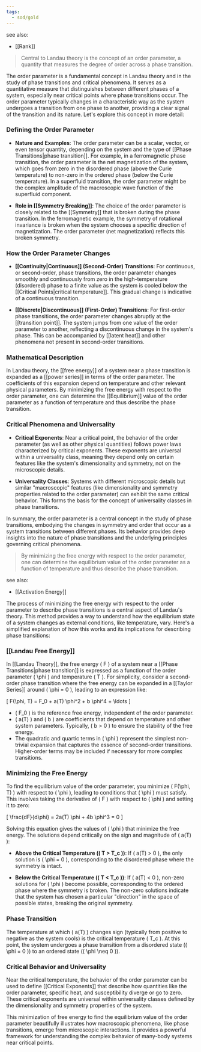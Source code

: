 ```yaml
---
tags:
  - sod/gold
---
```

see also:
- [[Rank]]

> Central to Landau theory is the concept of an order parameter, a quantity that measures the degree of order across a phase transition. 

The order parameter is a fundamental concept in Landau theory and in the study of phase transitions and critical phenomena. It serves as a quantitative measure that distinguishes between different phases of a system, especially near critical points where phase transitions occur. The order parameter typically changes in a characteristic way as the system undergoes a transition from one phase to another, providing a clear signal of the transition and its nature. Let's explore this concept in more detail:

### Defining the Order Parameter

- **Nature and Examples**: The order parameter can be a scalar, vector, or even tensor quantity, depending on the system and the type of [[Phase Transitions|phase transition]]. For example, in a ferromagnetic phase transition, the order parameter is the net magnetization of the system, which goes from zero in the disordered phase (above the Curie temperature) to non-zero in the ordered phase (below the Curie temperature). In a superfluid transition, the order parameter might be the complex amplitude of the macroscopic wave function of the superfluid component.

- **Role in [[Symmetry Breaking]]**: The choice of the order parameter is closely related to the [[Symmetry]] that is broken during the phase transition. In the ferromagnetic example, the symmetry of rotational invariance is broken when the system chooses a specific direction of magnetization. The order parameter (net magnetization) reflects this broken symmetry.

### How the Order Parameter Changes

- **[[Continuity|Continuous]] (Second-Order) Transitions**: For continuous, or second-order, phase transitions, the order parameter changes smoothly and continuously from zero in the high-temperature (disordered) phase to a finite value as the system is cooled below the [[Critical Points|critical temperature]]. This gradual change is indicative of a continuous transition.

- **[[Discrete|Discontinuous]] (First-Order) Transitions**: For first-order phase transitions, the order parameter changes abruptly at the [[transition point]]. The system jumps from one value of the order parameter to another, reflecting a discontinuous change in the system's phase. This can be accompanied by [[latent heat]] and other phenomena not present in second-order transitions.

### Mathematical Description

In Landau theory, the [[free energy]] of a system near a phase transition is expanded as a [[power series]] in terms of the order parameter. The coefficients of this expansion depend on temperature and other relevant physical parameters. By minimizing the free energy with respect to the order parameter, one can determine the [[Equilibrium]] value of the order parameter as a function of temperature and thus describe the phase transition.

### Critical Phenomena and Universality

- **Critical Exponents**: Near a critical point, the behavior of the order parameter (as well as other physical quantities) follows power laws characterized by critical exponents. These exponents are universal within a universality class, meaning they depend only on certain features like the system's dimensionality and symmetry, not on the microscopic details.

- **Universality Classes**: Systems with different microscopic details but similar "macroscopic" features (like dimensionality and symmetry properties related to the order parameter) can exhibit the same critical behavior. This forms the basis for the concept of universality classes in phase transitions.

In summary, the order parameter is a central concept in the study of phase transitions, embodying the changes in symmetry and order that occur as a system transitions between different phases. Its behavior provides deep insights into the nature of phase transitions and the underlying principles governing critical phenomena.


> By minimizing the free energy with respect to the order parameter, one can determine the equilibrium value of the order parameter as a function of temperature and thus describe the phase transition.

see also:
- [[Activation Energy]]

The process of minimizing the free energy with respect to the order parameter to describe phase transitions is a central aspect of Landau's theory. This method provides a way to understand how the equilibrium state of a system changes as external conditions, like temperature, vary. Here's a simplified explanation of how this works and its implications for describing phase transitions:

### [[Landau Free Energy]]

In [[Landau Theory]], the free energy \( F \) of a system near a [[Phase Transitions|phase transition]] is expressed as a function of the order parameter \( \phi \) and temperature \( T \). For simplicity, consider a second-order phase transition where the free energy can be expanded in a [[Taylor Series]] around \( \phi = 0 \), leading to an expression like:

\[ F(\phi, T) = F_0 + a(T) \phi^2 + b \phi^4 + \ldots \]

- \( F_0 \) is the reference free energy, independent of the order parameter.
- \( a(T) \) and \( b \) are coefficients that depend on temperature and other system parameters. Typically, \( b > 0 \) to ensure the stability of the free energy.
- The quadratic and quartic terms in \( \phi \) represent the simplest non-trivial expansion that captures the essence of second-order transitions. Higher-order terms may be included if necessary for more complex transitions.

### Minimizing the Free Energy

To find the equilibrium value of the order parameter, you minimize \( F(\phi, T) \) with respect to \( \phi \), leading to conditions that \( \phi \) must satisfy. This involves taking the derivative of \( F \) with respect to \( \phi \) and setting it to zero:

\[ \frac{dF}{d\phi} = 2a(T) \phi + 4b \phi^3 = 0 \]

Solving this equation gives the values of \( \phi \) that minimize the free energy. The solutions depend critically on the sign and magnitude of \( a(T) \):

- **Above the Critical Temperature (\( T > T_c \))**: If \( a(T) > 0 \), the only solution is \( \phi = 0 \), corresponding to the disordered phase where the symmetry is intact.

- **Below the Critical Temperature (\( T < T_c \))**: If \( a(T) < 0 \), non-zero solutions for \( \phi \) become possible, corresponding to the ordered phase where the symmetry is broken. The non-zero solutions indicate that the system has chosen a particular "direction" in the space of possible states, breaking the original symmetry.

### Phase Transition

The temperature at which \( a(T) \) changes sign (typically from positive to negative as the system cools) is the critical temperature \( T_c \). At this point, the system undergoes a phase transition from a disordered state (\( \phi = 0 \)) to an ordered state (\( \phi \neq 0 \)).

### Critical Behavior and Universality

Near the critical temperature, the behavior of the order parameter can be used to define [[Critical Exponents]] that describe how quantities like the order parameter, specific heat, and susceptibility diverge or go to zero. These critical exponents are universal within universality classes defined by the dimensionality and symmetry properties of the system.

This minimization of free energy to find the equilibrium value of the order parameter beautifully illustrates how macroscopic phenomena, like phase transitions, emerge from microscopic interactions. It provides a powerful framework for understanding the complex behavior of many-body systems near critical points.